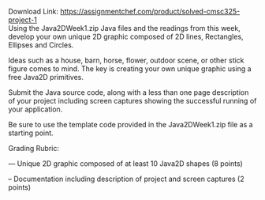 Download Link: https://assignmentchef.com/product/solved-cmsc325-project-1
<br>
Using the Java2DWeek1.zip Java files and the readings from this week, develop your own unique 2D graphic composed of 2D lines, Rectangles, Ellipses and Circles.

Ideas such as a house, barn, horse, flower, outdoor scene, or other stick figure comes to mind. The key is creating your own unique graphic using a free Java2D primitives.

Submit the Java source code, along with a less than one page description of your project including screen captures showing the successful running of your application.

Be sure to use the template code provided in the Java2DWeek1.zip file as a starting point.

Grading Rubric:

— Unique 2D graphic composed of at least 10 Java2D shapes (8 points)

– Documentation including description of project and screen captures (2 points)